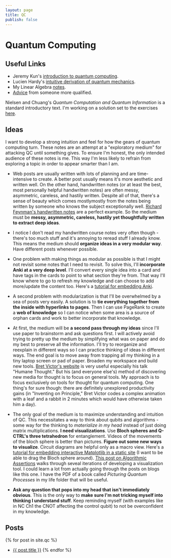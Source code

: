 ```yaml
--- 
layout: page 
title: QC
publish: false
--- 
```


# Quantum Computing 

## Useful Links 
- Jeremy Kun's [introduction to quantum computing](https://jeremykun.com/2014/12/08/a-motivation-for-quantum-computing). 
- Lucien Hardy's [intuitive derivation of quantum mechanics](https://arxiv.org/pdf/quant-ph/0101012.pdf). 
- My Linear Algebra [notes](https://drive.google.com/file/d/1jj_jUxL1pDjReAikCL0u1XOhm8HZpcx2/view). 
- [Advice](http://www.mit.edu/~aram/advice/quantum.html) from someone more qualified. 

Nielsen and Chuang's *Quantum Computation and Quantum Information* is a standard introductory text. I'm working on a solution set to the exercises [here](https://github.com/warrenalphonso/qc-latex/tree/master/nielsen-and-chuang-notes). 

## Ideas 

I want to develop a strong intuition and feel for how the gears of quantum computing turn. These notes are an attempt at a "exploratory medium" for attacking QC until something gives. To ensure I'm honest, the only intended audience of these notes is me. This way I'm less likely to refrain from exploring a topic in order to appear smarter than I am. 

- Web posts are usually written with lots of planning and are time-intensive to create. A better post usually means it's more aesthetic and written well. On the other hand, handwritten notes (or at least the best, most personally helpful handwritten notes) are often messy, asymmetric, careless, and hastily written. Despite all of that, there's a sense of beauty which comes mostlymostly from the notes being written by someone who knows the subject exceptionally well. [Richard Feynman's handwritten notes](https://www.feynmanlectures.caltech.edu/Notes.html) are a perfect example. So the medium must be **messy, asymmetric, careless, hastily yet thoughtfully written to extract deep ideas**. 

- I notice I don't read my handwritten course notes very often though - there's too much stuff and it's annoying to reread stuff I already know. This means the medium should **organize ideas in a very modular way**. Have different posts whenever possible. 

- One problem with making things as modular as possible is that I might not revisit some notes that I need to revisit. To solve this, I'll **incorporate Anki at a very deep level**. I'll convert every single idea into a card and have tags in the cards to point to what section they're from. That way I'll know where to go to refresh my knowledge and can choose to add more/update the content too. Here's a [tutorial for embedding Anki](https://tedpak.com/2013/10/30/exporting-anki-flashcards-to-the-web.html). 

- A second problem with modularization is that I'll be overwhelmed by a sea of posts very easily. A solution is to **tie everything together from the inside with hyperlinks to pages**. Then I can use PageRank to create a **web of knowledge** so I can notice when some area is a source of orphan cards and work to better incorporate that knowledge. 

- At first, the medium will be **a second pass through my ideas** since I'll use paper to brainstorm and ask questions first. I will actively avoid trying to pretty up the medium by simplifying what was on paper and do my best to preserve all the information. I'll try to reorganize and reexplain in different ways so I can practice thinking of ideas in different ways. The end goal is to move away from trapping all my thinking in a tiny laptop screen or pad of paper. Broaden my workspace and build new tools. [Bret Victor's website](http://worrydream.com/) is very useful especially his talk "Humane Thought." But his (and everyone else's) method of discovering new media for thought is to focus on general tools. My approach is to focus exclusively on tools for thought for quantum computing. One thing's for sure though: there are definitely unexplored productivity gains (in "Inventing on Principle," Bret Victor codes a complex animation with a leaf and a rabbit in 2 minutes which would have otherwise taken him a day). 

- The only goal of the medium is to maximize understanding and intuition of QC. This necessitates a way to think about qubits and algorithms - some way for the thinking to *materialize in my head* instead of just doing matrix multiplications. **I need visualizations**. Use **Bloch spheres and Q-CTRL's three tetrahedron** for entanglement. Videos of the movements of the bloch sphere is better than pictures. **Figure out some new ways to visualize**. Circuit diagrams are helpful only as a macro view. Here's a [tutorial for embedding interactive Matplotlib in a static site](https://www.johnwmillr.com/interactive-plots-in-jekyll/) (I want to be able to drag the Bloch sphere around). [This post on Algorithmic Assertions](https://algassert.com/post/1716) walks through seveal iterations of developing a visualization tool. I could learn a lot from actually going through the posts on blogs like this one. I have the PDF of a book called *Picturing Quantum Processes* in my life folder that will be useful. 

- **Ask any question that pops into my head that isn't immediately obvious**. This is the only way to **make sure I'm not tricking myself into thinking I understand stuff**. Keep reminding myself (with examples like in NC Ch1 the CNOT affecting the control qubit) to not be overconfident in my knowledge. 

## Posts

{% for post in site.qc %}
   - [{{ post.title }}]({{post.url}})
{% endfor %}    
